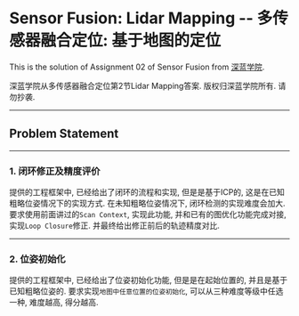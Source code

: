 # Sensor Fusion: Lidar Mapping -- 多传感器融合定位: 基于地图的定位

This is the solution of Assignment 02 of Sensor Fusion from [深蓝学院](https://www.shenlanxueyuan.com/course/261).

深蓝学院从多传感器融合定位第2节Lidar Mapping答案. 版权归深蓝学院所有. 请勿抄袭.

---

## Problem Statement

---

### 1. 闭环修正及精度评价

提供的工程框架中, 已经给出了闭环的流程和实现, 但是是基于ICP的, 这是在已知粗略位姿情况下的实现方式. 在未知粗略位姿情况下, 闭环检测的实现难度会加大. 要求使用前面讲过的`Scan Context`, 实现此功能, 并和已有的图优化功能完成对接, 实现`Loop Closure`修正. 并最终给出修正前后的轨迹精度对比. 

---

### 2. 位姿初始化

提供的工程框架中, 已经给出了位姿初始化功能, 但是是在起始位置的, 并且是基于已知粗略位姿的. 要求实现`地图中任意位置的位姿初始化`, 可以从三种难度等级中任选一种, 难度越高, 得分越高.